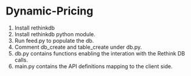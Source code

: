# Dynamic-Pricing


1. Install rethinkdb
2. Install rethinkdb python module.
2. Run feed.py to populate the db.
2. Comment db_create and table_create under db.py.
3. db.py contains functions enabling the interation with the Rethink DB calls. 
4. main.py contains the API definitions mapping to the client side.
